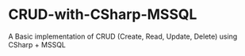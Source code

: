 # CRUD-with-CSharp-MSSQL
A Basic implementation of CRUD (Create, Read, Update, Delete) using CSharp + MSSQL
